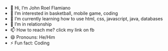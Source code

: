 - 👋 Hi, I’m John Roel Flamiano
- 👀 I’m interested in basketball, mobile game, coding
- 🌱 I’m currently learning how to use html, css, javascript, java, databases
- 💞️ I’m in relationship
- 📫 How to reach me? click my link on fb
- 😄 Pronouns: He/Him
- ⚡ Fun fact: Coding

<!---
Flamiano/Flamiano is a ✨ special ✨ repository because its `README.md` (this file) appears on your GitHub profile.
You can click the Preview link to take a look at your changes.
--->
